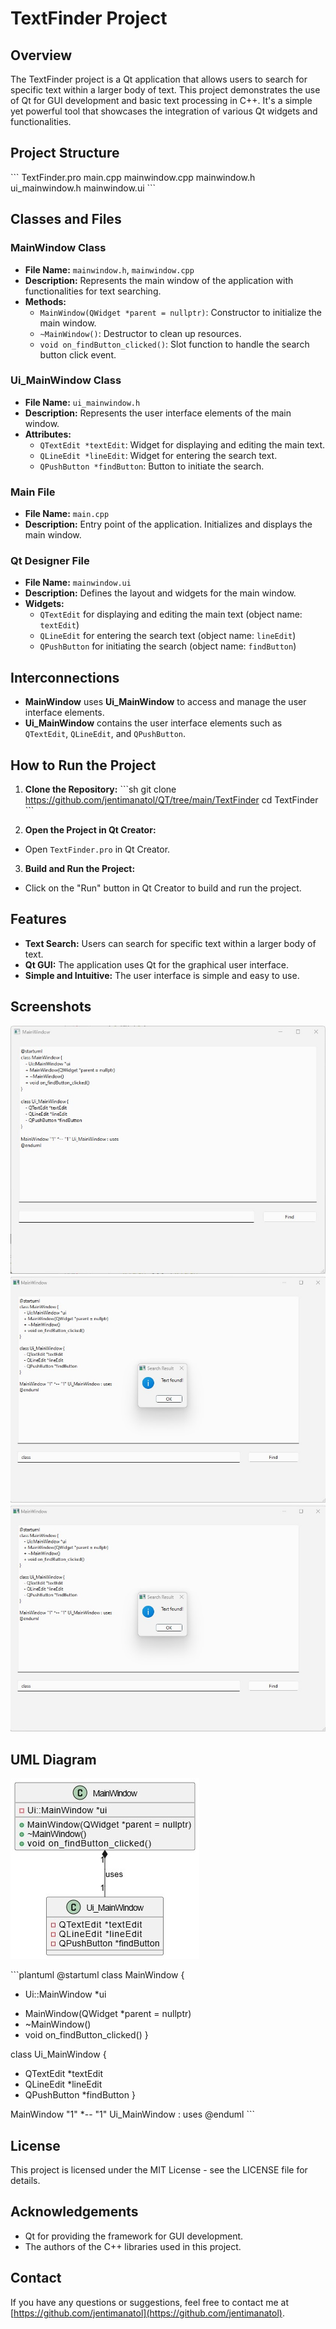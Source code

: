 # TextFinder Project 
 
## Overview 
The TextFinder project is a Qt application that allows users to search for specific text within a larger body of text. This project demonstrates the use of Qt for GUI development and basic text processing in C++. It's a simple yet powerful tool that showcases the integration of various Qt widgets and functionalities. 
 
## Project Structure 
\``` 
TextFinder.pro 
main.cpp 
mainwindow.cpp 
mainwindow.h 
ui_mainwindow.h 
mainwindow.ui 
\``` 
 
## Classes and Files 
 
### MainWindow Class 
- **File Name:** `mainwindow.h`, `mainwindow.cpp` 
- **Description:** Represents the main window of the application with functionalities for text searching. 
- **Methods:** 
  - `MainWindow(QWidget *parent = nullptr)`: Constructor to initialize the main window. 
  - `~MainWindow()`: Destructor to clean up resources. 
  - `void on_findButton_clicked()`: Slot function to handle the search button click event. 
 
### Ui_MainWindow Class 
- **File Name:** `ui_mainwindow.h` 
- **Description:** Represents the user interface elements of the main window. 
- **Attributes:** 
  - `QTextEdit *textEdit`: Widget for displaying and editing the main text. 
  - `QLineEdit *lineEdit`: Widget for entering the search text. 
  - `QPushButton *findButton`: Button to initiate the search. 
 
### Main File 
- **File Name:** `main.cpp` 
- **Description:** Entry point of the application. Initializes and displays the main window. 
 
### Qt Designer File 
- **File Name:** `mainwindow.ui` 
- **Description:** Defines the layout and widgets for the main window. 
- **Widgets:** 
  - `QTextEdit` for displaying and editing the main text (object name: `textEdit`) 
  - `QLineEdit` for entering the search text (object name: `lineEdit`) 
  - `QPushButton` for initiating the search (object name: `findButton`) 
 
## Interconnections 
- **MainWindow** uses **Ui_MainWindow** to access and manage the user interface elements. 
- **Ui_MainWindow** contains the user interface elements such as `QTextEdit`, `QLineEdit`, and `QPushButton`. 
 
## How to Run the Project 
1. **Clone the Repository:** 
  \```sh 
  git clone https://github.com/jentimanatol/QT/tree/main/TextFinder 
  cd TextFinder 
  \``` 
 
2. **Open the Project in Qt Creator:** 
  - Open `TextFinder.pro` in Qt Creator. 
 
3. **Build and Run the Project:** 
  - Click on the "Run" button in Qt Creator to build and run the project. 
 
## Features 
- **Text Search:** Users can search for specific text within a larger body of text. 
- **Qt GUI:** The application uses Qt for the graphical user interface. 
- **Simple and Intuitive:** The user interface is simple and easy to use. 
 
## Screenshots 
![Main Window](https://github.com/jentimanatol/QT/blob/main/TextFinder/AnatolieTextFinder/mainWindow.jpg) 
![Search Result - Text Found](https://github.com/jentimanatol/QT/blob/main/TextFinder/AnatolieTextFinder/SearchResultTextFound.jpg) 
![Search Result - Text Not Found](https://github.com/jentimanatol/QT/blob/main/TextFinder/AnatolieTextFinder/SearchResultTextFound.jpg) 
 
## UML Diagram 

![UML Diagram](https://github.com/jentimanatol/QT/blob/main/TextFinder/AnatolieTextFinder/Untitled%20Diagram.jpg) 


\```plantuml 
@startuml 
class MainWindow { 
- Ui::MainWindow *ui 
+ MainWindow(QWidget *parent = nullptr) 
+ ~MainWindow() 
+ void on_findButton_clicked() 
} 
 
class Ui_MainWindow { 
- QTextEdit *textEdit 
- QLineEdit *lineEdit 
- QPushButton *findButton 
} 
 
MainWindow "1" *-- "1" Ui_MainWindow : uses 
@enduml 
\``` 
 
## License 
This project is licensed under the MIT License - see the LICENSE file for details. 
 
## Acknowledgements 
- Qt for providing the framework for GUI development. 
- The authors of the C++ libraries used in this project. 
 
## Contact 
If you have any questions or suggestions, feel free to contact me at [https://github.com/jentimanatol](https://github.com/jentimanatol). 

